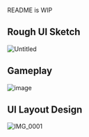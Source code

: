 README is WIP

## Rough UI Sketch
![Untitled](https://github.com/valkyrienyanko/CardsFederico/assets/6277739/0ceccf66-7c35-4aa7-bae5-a64d785f0b54)

## Gameplay
![image](https://github.com/valkyrienyanko/CardsFederico/assets/6277739/dc0f03a6-9b34-4258-818c-ee9747758185)

## UI Layout Design
![IMG_0001](https://github.com/valkyrienyanko/CardsFederico/assets/6277739/58a2fe81-143a-4bfc-99c6-e50c18fd1d20)

